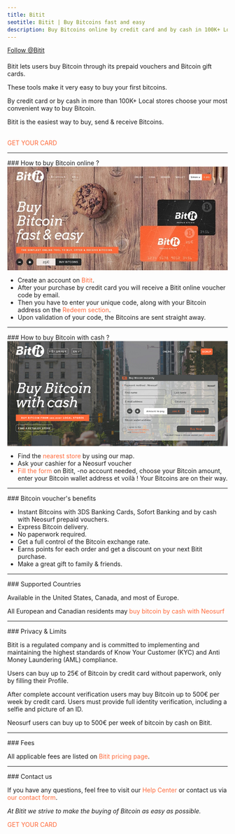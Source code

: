 ```yaml
---
title: Bitit
seotitle: Bitit | Buy Bitcoins fast and easy
description: Buy Bitcoins online by credit card and by cash in 100K+ Local stores.
---
```

<p style="margin-bottom: 20px;"><a class="social-link" href="https://twitter.com/bitit_gift" class="twitter-follow-button" data-show-count="false" data-size="large">Follow @Bitit</a></p>

<p>Bitit lets users buy Bitcoin through its prepaid vouchers and Bitcoin gift cards.
<p>These tools make it very easy to buy your first bitcoins.
<p>By credit card or by cash in more than 100K+ Local stores choose your most convenient way to buy Bitcoin.
<p>Bitit is the easiest way to buy, send & receive Bitcoins.<br><br></p>
<a title="Bitit" href="https://www.bitit.gift" target="_blank" style="text-decoration:none; color:#FF693A;">GET YOUR CARD</a>
<hr/>
### How to buy Bitcoin online ?
<img src="/images/bitit-homepage.jpg" alt="Bitit" align="center">
<ul>
<li>Create an account on <a title="Bitit" href="https://www.bitit.gift" target="_blank" style="text-decoration:none; color:#FF693A;">Bitit</a>.</li>
<li>After your purchase by credit card you will receive a Bitit online voucher code by email.</li>
<li>Then you have to enter your unique code, along with your Bitcoin address on the <a title="Bitit" href="https://www.bitit.gift/redeem" target="_blank" style="text-decoration:none; color:#FF693A;">Redeem section</a>.</li>
<li>Upon validation of your code, the Bitcoins are sent straight away.</li>
</ul>
<hr/>
### How to buy Bitcoin with cash ?
<img src="/images/bitit-homepage-physical.jpg" alt="Bitit" align="center">
<ul>
<li>Find the <a title="Bitit" href="https://www.bitit.gift/physical" target="_blank" style="text-decoration:none; color:#FF693A;">nearest store</a> by using our map.</li>
<li>Ask your cashier for a Neosurf voucher</li>
<li><a title="Bitit" href="https://www.bitit.gift/physical" target="_blank" style="text-decoration:none; color:#FF693A;">Fill the form</a> on Bitit, -no account needed, choose your Bitcoin amount, enter your Bitcoin wallet address et voilà ! Your Bitcoins are on their way.</li>
</ul>
<hr/>
### Bitcoin voucher's benefits
<ul>
<li>Instant Bitcoins with 3DS Banking Cards, Sofort Banking and by cash with Neosurf prepaid vouchers.</li>
<li>Express Bitcoin delivery.</li>
<li>No paperwork required.</li>
<li>Get a full control of the Bitcoin exchange rate.</li>
<li>Earns points for each order and get a discount on your next Bitit purchase.</li>
<li>Make a great gift to family & friends.</li>
</ul>
<hr/>
### Supported Countries
<p>Available in the United States, Canada, and most of Europe.</p>
<p>All European and Canadian residents may <a title="Bitit" href="https://www.bitit.gift/physical" target="_blank" style="text-decoration:none; color:#FF693A;">buy bitcoin by cash with Neosurf</a></p>
<hr/>
### Privacy & Limits
<p>Bitit is a regulated company and is committed to implementing and maintaining the highest standards of Know Your Customer (KYC) and Anti Money Laundering (AML) compliance.</p>
<p>Users can buy up to 25€ of Bitcoin by credit card without paperwork, only by filling their Profile.</p>
<p>After complete account verification users may buy Bitcoin up to 500€ per week by credit card. Users must provide full identity verification, including a selfie and picture of an ID.</p>
<p>Neosurf users can buy up to 500€ per week of bitcoin by cash on Bitit.</p>
<hr/>
### Fees
<p>All applicable fees are listed on <a title="Bitit" href="https://www.bitit.gift/pricing" target="_blank" style="text-decoration:none; color:#FF693A;">Bitit pricing page</a>.
<hr/>
### Contact us
<p>If you have any questions, feel free to visit our <a title="Bitit" href="http://support.bitit.gift/hc/en-us" target="_blank" style="text-decoration:none; color:#FF693A;">Help Center</a> or contact us via <a title="Bitit" href="http://support.bitit.gift/hc/fr/requests/new" target="_blank" style="text-decoration:none; color:#FF693A;">our contact form</a>.
<p><em>
<p>At Bitit we strive to make the buying of Bitcoin as easy as possible.</em>
<p><a title="Bitit" href="https://www.bitit.gift" target="_blank" style="text-decoration:none; color:#FF693A;">GET YOUR CARD</a>
